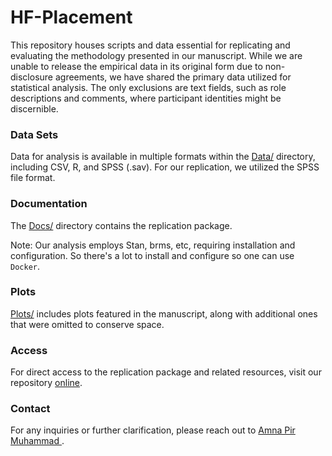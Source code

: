 # HF-Placement
This repository houses scripts and data essential for replicating and evaluating the methodology presented in our manuscript. While we are unable to release the empirical data in its original form due to non-disclosure agreements, we have shared the primary data utilized for statistical analysis. The only exclusions are text fields, such as role descriptions and comments, where participant identities might be discernible.

### Data Sets
Data for analysis is available in multiple formats within the [Data/](https://github.com/amnapir/HF-Placement/tree/main/Data) directory, including CSV, R, and SPSS (.sav). For our replication, we utilized the SPSS file format.

### Documentation

The [Docs/](https://github.com/amnapir/HF-Placement/tree/main/Docs) directory contains the replication package.
<!-- index.Rmd within this directory can be executed in RStudio to compile into index.html, which is viewable online. -->
Note: Our analysis employs Stan, brms, etc, requiring installation and configuration. So there's a lot to install and configure so one can  use `Docker`.

### Plots
[Plots/](https://github.com/amnapir/HF-Placement/tree/main/Plots) includes plots featured in the manuscript, along with additional ones that were omitted to conserve space.


### Access
For direct access to the replication package and related resources, visit our repository [online](https://github.com/amnapir/HF-Placement/).

### Contact
For any inquiries or further clarification, please reach out to [Amna Pir Muhammad ](mailto:amnap@chalmers.se).
